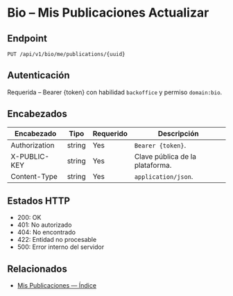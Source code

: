 # Bio – Mis Publicaciones Actualizar

## Endpoint

```
PUT /api/v1/bio/me/publications/{uuid}
```

## Autenticación

Requerida – Bearer {token} con habilidad `backoffice` y permiso `domain:bio`.

## Encabezados

| Encabezado           | Tipo   | Requerido | Descripción |
| ---------------- | ------ | -------- | ----------- |
| Authorization    | string | Yes      | `Bearer {token}`. |
| X-PUBLIC-KEY     | string | Yes      | Clave pública de la plataforma. |
| Content-Type     | string | Yes      | `application/json`. |

## Estados HTTP

- 200: OK
- 401: No autorizado
- 404: No encontrado
- 422: Entidad no procesable
- 500: Error interno del servidor

## Relacionados

- [Mis Publicaciones — Índice](MyPublicationsÍndice.md)

